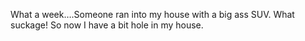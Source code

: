 <!--
id: 278741250
link: http://kevinisom.info/post/278741250/what-a-week-someone-ran-into-my-house-with-a-big
slug: what-a-week-someone-ran-into-my-house-with-a-big
date: Fri Dec 11 2009 21:59:37 GMT+1300 (NZDT)
raw: {"blog_name":"kevinisom","id":278741250,"post_url":"http://kevinisom.info/post/278741250/what-a-week-someone-ran-into-my-house-with-a-big","slug":"what-a-week-someone-ran-into-my-house-with-a-big","type":"text","date":"2009-12-11 08:59:37 GMT","timestamp":1260521977,"state":"published","format":"html","reblog_key":"KYgyYXR8","tags":[],"short_url":"http://tmblr.co/Zw68YyGdK42","highlighted":[],"feed_item":"http://twitter.com/kev_nz/statuses/6561205473","from_feed_id":"650289","note_count":0,"title":null,"body":"<p>What a week&#8230;.Someone ran into my house with a big ass SUV. What suckage! So now I have a bit hole in my house.</p>"}
publish: 2009-12-011
tags: 
title: null
-->


What a week….Someone ran into my house with a big ass SUV. What suckage!
So now I have a bit hole in my house.



